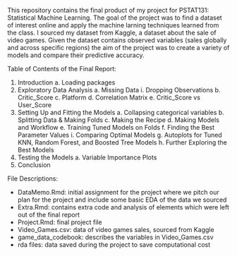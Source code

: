This repository contains the final product of my project for PSTAT131: Statistical Machine Learning. The goal of the project was to find a dataset of interest online and apply the machine larning techniques learned from the class. I sourced my dataset from Kaggle, a dataset about the sale of video games. Given the dataset contains observed variables (sales globally and across specific regions) the aim of the project was to create a variety of models and compare their predictive accuracy. 

Table of Contents of the Final Report:
1. Introduction
   a. Loading packages
2. Exploratory Data Analysis
   a. Missing Data
     i. Dropping Observations
   b. Critic_Score
   c. Platform
   d. Correlation Matrix
   e. Critic_Score vs User_Score
3. Setting Up and Fitting the Models
   a. Collapsing categorical variables
   b. Splitting Data & Making Folds
   c. Making the Recipe
   d. Making Models and Workflow
   e. Training Tuned Models on Folds
   f. Finding the Best Parameter Values
     i. Comparing Optimal Models
  g. Autoplots for Tuned KNN, Random Forest, and Boosted Tree Models
  h. Further Exploring the Best Models
4. Testing the Models
   a. Variable Importance Plots
5. Conclusion

File Descriptions:
* DataMemo.Rmd: initial assignment for the project where we pitch our plan for the project and include some basic EDA of the data we sourced
* Extra.Rmd: contains extra code and analysis of elements which were left out of the final report
* Project.Rmd: final project file
* Video_Games.csv: data of video games sales, sourced from Kaggle
* game_data_codebook: describes the variables in Video_Games.csv
* rda files: data saved during the project to save computational cost
